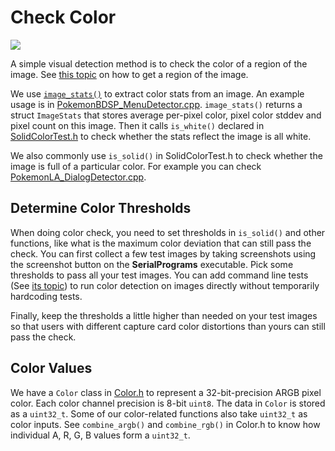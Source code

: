 # Check Color

[<img src="https://canary.discordapp.com/api/guilds/695809740428673034/widget.png?style=banner2">](https://discord.gg/cQ4gWxN)

A simple visual detection method is to check the color of a region of the image. See [this topic](SubImage.md) on how to get a region of the image.

We use [`image_stats()`](https://github.com/PokemonAutomation/Arduino-Source/blob/main/SerialPrograms/Source/CommonFramework/ImageTools/ImageStats.h) to extract color stats from an image.
An example usage is in [PokemonBDSP_MenuDetector.cpp](https://github.com/PokemonAutomation/Arduino-Source/blob/main/SerialPrograms/Source/PokemonBDSP/Inference/PokemonBDSP_MenuDetector.cpp).
`image_stats()` returns a struct `ImageStats` that stores average per-pixel color, pixel color stddev and pixel count on this image. Then it calls `is_white()` declared in [SolidColorTest.h](https://github.com/PokemonAutomation/Arduino-Source/blob/main/SerialPrograms/Source/CommonFramework/ImageTools/SolidColorTest.h) to check whether the stats reflect the image is all white.

We also commonly use `is_solid()` in SolidColorTest.h to check whether the image is full of a particular color. 
For example you can check [PokemonLA_DialogDetector.cpp](https://github.com/PokemonAutomation/Arduino-Source/blob/main/SerialPrograms/Source/PokemonLA/Inference/PokemonLA_DialogDetector.cpp).

## Determine Color Thresholds

When doing color check, you need to set thresholds in `is_solid()` and other functions,
like what is the maximum color deviation that can still pass the check.
You can first collect a few test images by taking screenshots using the screenshot button on the **SerialPrograms** executable.
Pick some thresholds to pass all your test images.
You can add command line tests (See [its topic](Tests.md)) to run color detection on images directly without temporarily hardcoding tests.

Finally, keep the thresholds a little higher than needed on your test images so that users with different capture card color distortions than yours can still pass the check.


## Color Values

We have a `Color` class in [Color.h](https://github.com/PokemonAutomation/Arduino-Source/blob/main/Common/Cpp/Color.h) to represent a 32-bit-precision ARGB pixel color. Each color channel precision is 8-bit `uint8`. The data in `Color` is stored as a `uint32_t`. Some of our color-related functions also take `uint32_t` as color inputs. See `combine_argb()` and `combine_rgb()` in Color.h to know how individual A, R, G, B values form a `uint32_t`.

